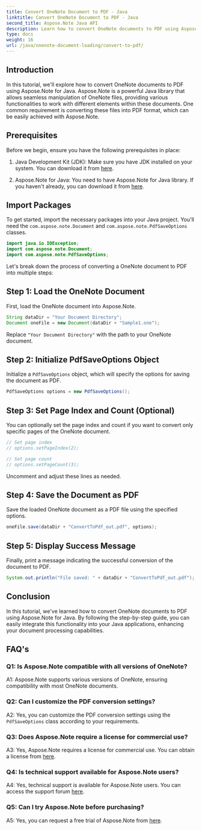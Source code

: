 ```yaml
---
title: Convert OneNote Document to PDF - Java
linktitle: Convert OneNote Document to PDF - Java
second_title: Aspose.Note Java API
description: Learn how to convert OneNote documents to PDF using Aspose.Note for Java. Enhance your document processing capabilities with this step-by-step guide.
type: docs
weight: 16
url: /java/onenote-document-loading/convert-to-pdf/
---
```

## Introduction

In this tutorial, we'll explore how to convert OneNote documents to PDF using Aspose.Note for Java. Aspose.Note is a powerful Java library that allows seamless manipulation of OneNote files, providing various functionalities to work with different elements within these documents. One common requirement is converting these files into PDF format, which can be easily achieved with Aspose.Note.

## Prerequisites

Before we begin, ensure you have the following prerequisites in place:

1. Java Development Kit (JDK): Make sure you have JDK installed on your system. You can download it from [here](https://www.oracle.com/java/technologies/javase-jdk15-downloads.html).

2. Aspose.Note for Java: You need to have Aspose.Note for Java library. If you haven't already, you can download it from [here](https://releases.aspose.com/note/java/).

## Import Packages

To get started, import the necessary packages into your Java project. You'll need the `com.aspose.note.Document` and `com.aspose.note.PdfSaveOptions` classes.

```java
import java.io.IOException;
import com.aspose.note.Document;
import com.aspose.note.PdfSaveOptions;
```

Let's break down the process of converting a OneNote document to PDF into multiple steps:

## Step 1: Load the OneNote Document

First, load the OneNote document into Aspose.Note.

```java
String dataDir = "Your Document Directory";
Document oneFile = new Document(dataDir + "Sample1.one");
```

Replace `"Your Document Directory"` with the path to your OneNote document.

## Step 2: Initialize PdfSaveOptions Object

Initialize a `PdfSaveOptions` object, which will specify the options for saving the document as PDF.

```java
PdfSaveOptions options = new PdfSaveOptions();
```

## Step 3: Set Page Index and Count (Optional)

You can optionally set the page index and count if you want to convert only specific pages of the OneNote document.

```java
// Set page index
// options.setPageIndex(2);

// Set page count
// options.setPageCount(3);
```

Uncomment and adjust these lines as needed.

## Step 4: Save the Document as PDF

Save the loaded OneNote document as a PDF file using the specified options.

```java
oneFile.save(dataDir + "ConvertToPdf_out.pdf", options);
```

## Step 5: Display Success Message

Finally, print a message indicating the successful conversion of the document to PDF.

```java
System.out.println("File saved: " + dataDir + "ConvertToPdf_out.pdf");
```

## Conclusion

In this tutorial, we've learned how to convert OneNote documents to PDF using Aspose.Note for Java. By following the step-by-step guide, you can easily integrate this functionality into your Java applications, enhancing your document processing capabilities.

## FAQ's

### Q1: Is Aspose.Note compatible with all versions of OneNote?

A1: Aspose.Note supports various versions of OneNote, ensuring compatibility with most OneNote documents.

### Q2: Can I customize the PDF conversion settings?

A2: Yes, you can customize the PDF conversion settings using the `PdfSaveOptions` class according to your requirements.

### Q3: Does Aspose.Note require a license for commercial use?

A3: Yes, Aspose.Note requires a license for commercial use. You can obtain a license from [here](https://purchase.aspose.com/buy).

### Q4: Is technical support available for Aspose.Note users?

A4: Yes, technical support is available for Aspose.Note users. You can access the support forum [here](https://forum.aspose.com/c/note/28).

### Q5: Can I try Aspose.Note before purchasing?

A5: Yes, you can request a free trial of Aspose.Note from [here](https://releases.aspose.com/).

